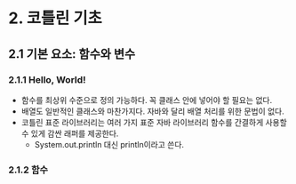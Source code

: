 # 2. 코틀린 기초

## 2.1 기본 요소: 함수와 변수

### 2.1.1 Hello, World!

- 함수를 최상위 수준으로 정의 가능하다. 꼭 클래스 안에 넣어야 할 필요는 없다.
- 배열도 일반적인 클래스와 마찬가지다. 자바와 달리 배열 처리를 위한 문법이 없다.
- 코틀린 표준 라이브러리는 여러 가지 표준 자바 라이브러리 함수를 간결하게 사용할 수 있게 감싼 래퍼를 제공한다.
  - System.out.println 대신 println이라고 쓴다.

### 2.1.2 함수

